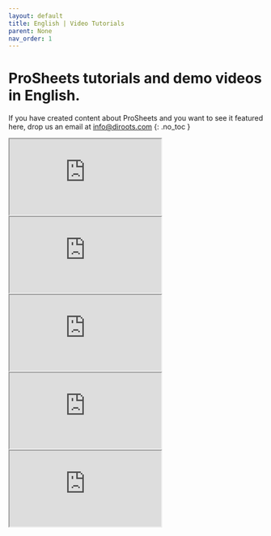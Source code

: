 ```yaml
---
layout: default
title: English | Video Tutorials
parent: None
nav_order: 1
---
```


# ProSheets tutorials and demo videos in English.
If you have created content about ProSheets and you want to see it featured here, drop us an email at info@diroots.com
{: .no_toc }

 <div class="di-iframe-container">
  <iframe
  title="Revit to PDF with custom filename | ProSheets Revit Plugin"
  class="di-responsive-iframe" 
  src="https://www.youtube.com/embed/WBp7NR5tw_g?feature=oembed">
  </iframe>
</div> 

<div class="empty-space-small"></div>

 <div class="di-iframe-container">
  <iframe
  title="ProSheets - How to use the &#039;Custom Drawing Number Builder&#039;"
  class="di-responsive-iframe" 
  src="https://www.youtube.com/embed/M1fl6JFCM84?feature=oembed">
  </iframe>
</div> 

<div class="empty-space-small"></div>

 <div class="di-iframe-container">
  <iframe
  title="FREE Revit batch printer/exporter: ProSheets by DiRoots!"
  class="di-responsive-iframe" 
  src="https://www.youtube.com/embed/FkLAB8nbRh0?feature=oembed">
  </iframe>
</div> 

<div class="empty-space-small"></div>

 <div class="di-iframe-container">
  <iframe
  title="DiRoots | ProSheets | FREE Plugins for Revit"
  class="di-responsive-iframe" 
  src="https://www.youtube.com/embed/ZG_Wwe6ybds?feature=oembed">
  </iframe>
</div> 

<div class="empty-space-small"></div>

 <div class="di-iframe-container">
  <iframe
  title="ProSheets - DiRoots"
  class="di-responsive-iframe" 
  src="https://www.youtube.com/embed/r1NxxsnkFYM?feature=oembed">
  </iframe>
</div> 